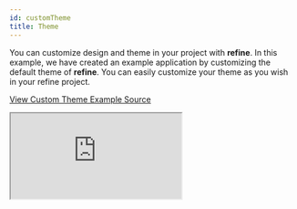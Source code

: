 ```yaml
---
id: customTheme
title: Theme
---
```


You can customize design and theme in your project with **refine**. In this example, we have created an example application by customizing the default theme of **refine**. You can easily customize your theme as you wish in your refine project.

[View Custom Theme Example Source](https://github.com/pankod/refine/tree/master/examples/customTheme)

<iframe src="https://stackblitz.com/github/pankod/refine/tree/master/examples/customTheme?embed=1&view=preview&theme=dark&preset=node"
    style={{width: "100%", height:"80vh", border: "0px", borderRadius: "8px", overflow:"hidden"}}
    title="refine-custom-theme-example"
></iframe>
